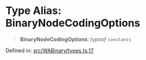 # Type Alias: BinaryNodeCodingOptions

> **BinaryNodeCodingOptions**: *typeof* `constants`

Defined in: [src/WABinary/types.ts:17](https://github.com/Fokusdotid/bail/blob/3bd64a6fd6e8fc52d3ec9ba842534bed26103555/src/WABinary/types.ts#L17)
